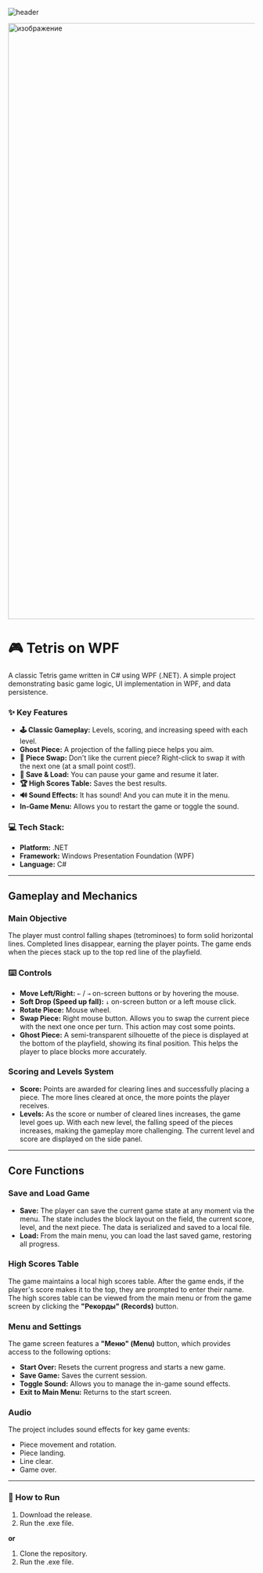 ![header](https://capsule-render.vercel.app/api?type=blur&color=timeGradient&height=300&section=header&text=Game%Tetris%20&fontSize=90)

<img width="1997" height="1215" alt="изображение" src="https://github.com/user-attachments/assets/92333cd8-f08e-4080-a876-a4f2fa851ab9" />

# 🎮 Tetris on WPF

A classic Tetris game written in C# using WPF (.NET). A simple project demonstrating basic game logic, UI implementation in WPF, and data persistence.

### ✨ Key Features

*   **🕹️ Classic Gameplay:** Levels, scoring, and increasing speed with each level.
*   **Ghost Piece:** A projection of the falling piece helps you aim.
*   **🔄 Piece Swap:** Don't like the current piece? Right-click to swap it with the next one (at a small point cost!).
*   **💾 Save & Load:** You can pause your game and resume it later.
*   **🏆 High Scores Table:** Saves the best results.
*   **🔊 Sound Effects:** It has sound! And you can mute it in the menu.
*   **In-Game Menu:** Allows you to restart the game or toggle the sound.

### **💻 Tech Stack:**
*   **Platform:** .NET
*   **Framework:** Windows Presentation Foundation (WPF)
*   **Language:** C#

---


## Gameplay and Mechanics

### Main Objective
The player must control falling shapes (tetrominoes) to form solid horizontal lines. Completed lines disappear, earning the player points. The game ends when the pieces stack up to the top red line of the playfield.

### ⌨️ Controls
*   **Move Left/Right:** `←` / `→` on-screen buttons or by hovering the mouse.
*   **Soft Drop (Speed up fall):** `↓` on-screen button or a left mouse click.
*   **Rotate Piece:** Mouse wheel.
*   **Swap Piece:** Right mouse button. Allows you to swap the current piece with the next one once per turn. This action may cost some points.
*   **Ghost Piece:** A semi-transparent silhouette of the piece is displayed at the bottom of the playfield, showing its final position. This helps the player to place blocks more accurately.

### Scoring and Levels System
*   **Score:** Points are awarded for clearing lines and successfully placing a piece. The more lines cleared at once, the more points the player receives.
*   **Levels:** As the score or number of cleared lines increases, the game level goes up. With each new level, the falling speed of the pieces increases, making the gameplay more challenging. The current level and score are displayed on the side panel.

---

## Core Functions

### Save and Load Game
*   **Save:** The player can save the current game state at any moment via the menu. The state includes the block layout on the field, the current score, level, and the next piece. The data is serialized and saved to a local file.
*   **Load:** From the main menu, you can load the last saved game, restoring all progress.

### High Scores Table
The game maintains a local high scores table. After the game ends, if the player's score makes it to the top, they are prompted to enter their name. The high scores table can be viewed from the main menu or from the game screen by clicking the **"Рекорды" (Records)** button.

### Menu and Settings
The game screen features a **"Меню" (Menu)** button, which provides access to the following options:
*   **Start Over:** Resets the current progress and starts a new game.
*   **Save Game:** Saves the current session.
*   **Toggle Sound:** Allows you to manage the in-game sound effects.
*   **Exit to Main Menu:** Returns to the start screen.

### Audio
The project includes sound effects for key game events:
*   Piece movement and rotation.
*   Piece landing.
*   Line clear.
*   Game over.

---

### 🚀 How to Run

1. Download the release.
2. Run the .exe file.

**or**

1.  Clone the repository.
2.  Run the .exe file.
